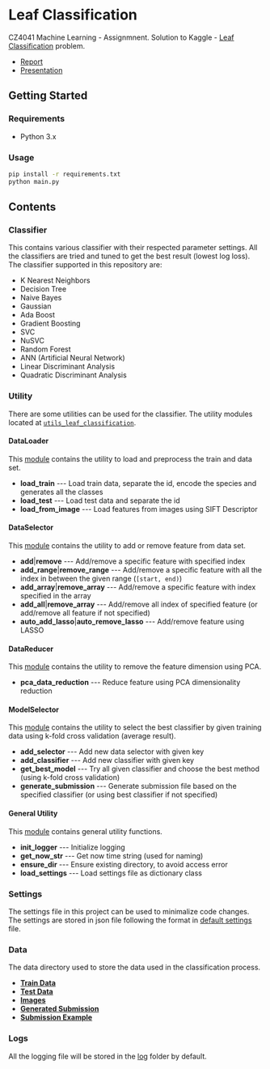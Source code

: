 # Leaf Classification
CZ4041 Machine Learning - Assignmnent. Solution to Kaggle - [Leaf Classification](https://www.kaggle.com/c/leaf-classification) problem.

- [Report](https://www.overleaf.com/15829277brnqrprvmbms#/60282723/)
- [Presentation](https://www.overleaf.com/15402447qhfsrwpgyvng#/58375319/)

## Getting Started

### Requirements
- Python 3.x

### Usage
```bash
pip install -r requirements.txt
python main.py
```

## Contents

### Classifier
This contains various classifier with their respected parameter settings. All the classifiers are tried and tuned to get the best result (lowest log loss). The classifier supported in this repository are:

- K Nearest Neighbors
- Decision Tree
- Naive Bayes
- Gaussian
- Ada Boost
- Gradient Boosting
- SVC
- NuSVC
- Random Forest
- ANN (Artificial Neural Network)
- Linear Discriminant Analysis
- Quadratic Discriminant Analysis


### Utility
There are some utilities can be used for the classifier. The utility modules located at [`utils_leaf_classification`](utils_leaf_classification/).

#### DataLoader
This [module](utils_leaf_classification/data_loader.py) contains the utility to load and preprocess the train and data set.
- **load_train** --- Load train data, separate the id, encode the species and generates all the classes
- **load_test** --- Load test data and separate the id
- **load_from_image** --- Load features from images using SIFT Descriptor

#### DataSelector
This [module](utils_leaf_classification/data_selector.py) contains the utility to add or remove feature from data set.
- **add**|**remove** --- Add/remove a specific feature with specified index
- **add_range**|**remove_range** --- Add/remove a specific feature with all the index in between the given range (`[start, end)`)
- **add_array**|**remove_array** --- Add/remove a specific feature with index specified in the array
- **add_all**|**remove_array** --- Add/remove all index of specified feature (or add/remove all feature if not specified)
- **auto_add_lasso**|**auto_remove_lasso** --- Add/remove feature using LASSO

#### DataReducer
This [module](utils_leaf_classification/data_reducer.py) contains the utility to remove the feature dimension using PCA.
- **pca_data_reduction** --- Reduce feature using PCA dimensionality reduction

#### ModelSelector
This [module](utils_leaf_classification/k_fold.py) contains the utility to select the best classifier by given training data using k-fold cross validation (average result).
- **add_selector** --- Add new data selector with given key
- **add_classifier** --- Add new classifier with given key
- **get_best_model** --- Try all given classifier and choose the best method (using k-fold cross validation)
- **generate_submission** --- Generate submission file based on the specified classifier (or using best classifier if not specified)

#### General Utility
This [module](utils_leaf_classification/utility.py) contains general utility functions.
- **init_logger** --- Initialize logging
- **get_now_str** --- Get now time string (used for naming)
- **ensure_dir** --- Ensure existing directory, to avoid access error
- **load_settings** --- Load settings file as dictionary class

### Settings
The settings file in this project can be used to minimalize code changes. The settings are stored in json file following the format in [default settings](settings.json) file.


### Data
The data directory used to store the data used in the classification process.
- [**Train Data**](data/train.csv)
- [**Test Data**](data/test.csv)
- [**Images**](data/images)
- [**Generated Submission**](data/submission)
- [**Submission Example**](data/submission.csv)


### Logs
All the logging file will be stored in the [log](logs) folder by default.

